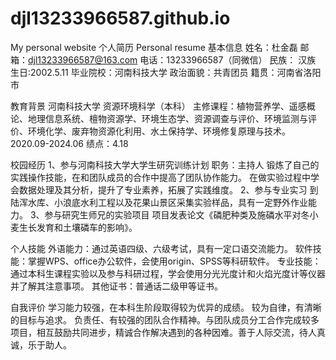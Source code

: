 # djl13233966587.github.io
My personal website
个人简历
Personal resume
基本信息
姓名：杜金磊
邮箱：djl13233966587@163.com
电话：13233966587（同微信）
民族： 汉族
生日:2002.5.11
毕业院校：河南科技大学
政治面貌：共青团员
籍贯：河南省洛阳市

教育背景
河南科技大学
资源环境科学（本科）
主修课程：植物营养学、遥感概论、地理信息系统、檀物资源学、环境生态学、资源调查与评价、环境监测与评价、环境化学、废弃物资源化利用、水土保持学、环境修复原理与技术。
2020.09-2024.06
绩点：4.18

校园经历
1、参与河南科技大学大学生研究训练计划
职务：主持人
锻炼了自己的实践操作技能，在和团队成员的合作中提高了团队协作能力。
在做实验过程中学会数据处理及其分析，提升了专业素养，拓展了实践维度。
2、参与专业实习
到陆浑水库、小浪底水利工程以及花果山景区采集实验样品，具有一定野外作业能力。
3、参与研究生师兄的实验项目
项目发表论文《磷肥种类及施磷水平对冬小麦生长发育和土壤磷车的影响》。

个人技能
外语能力：通过英语四级、六级考试，具有一定口语交流能力。
软件技能：掌握WPS、office办公软件，会使用origin、SPSS等科研软件。
专业技能：通过本科生课程实验以及参与科研过程，学会使用分光光度计和火焰光度计等仪器并了解其注意事项。
其他证书：普通话二级甲等证书。

自我评价
学习能力较强，在本科生阶段取得较为优异的成绩。
较为自律，有清晰的目标与追求。
负责任、有较强的团队合作精神。与团队成员分工合作完成较多项目，相互鼓励共同进步，精诚合作解决遇到的各种因难。善于人际交流，待人真诚，乐于助人。
